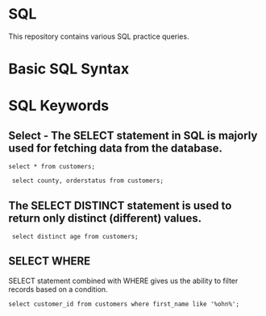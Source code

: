 # SQL
This repository contains various SQL practice queries.

# Basic SQL Syntax
# SQL Keywords

## **Select** - The SELECT statement in SQL is majorly used for fetching data from the database.

``` select * from customers; ```

``` select county, orderstatus from customers;```

## The SELECT DISTINCT statement is used to return only distinct (different) values. 

``` select distinct age from customers;```

## SELECT WHERE
SELECT statement combined with WHERE gives us the ability to filter records based on a condition.

```
select customer_id from customers where first_name like '%ohn%';
```
